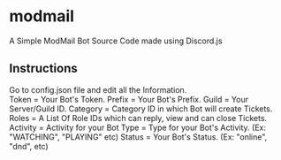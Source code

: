 # modmail
A Simple ModMail Bot Source Code made using Discord.js

## Instructions
Go to config.json file and edit all the Information.<br>Token = Your Bot's Token.
Prefix = Your Bot's Prefix.
Guild = Your Server/Guild ID.
Category = Category ID in which Bot will create Tickets.
Roles = A List Of Role IDs which can reply, view and can close Tickets.
Activity = Activity for your Bot
Type = Type for your Bot's Activity. (Ex: "WATCHING", "PLAYING" etc)
Status = Your Bot's Status. (Ex: "online", "dnd", etc)
